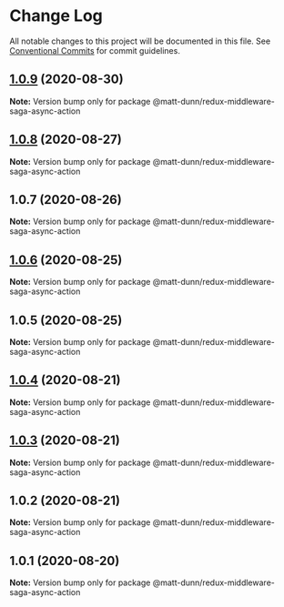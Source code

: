 # Change Log

All notable changes to this project will be documented in this file.
See [Conventional Commits](https://conventionalcommits.org) for commit guidelines.

## [1.0.9](https://github.com/matt-dunn/packages/compare/@matt-dunn/redux-middleware-saga-async-action@1.0.8...@matt-dunn/redux-middleware-saga-async-action@1.0.9) (2020-08-30)

**Note:** Version bump only for package @matt-dunn/redux-middleware-saga-async-action





## [1.0.8](https://github.com/matt-dunn/packages/compare/@matt-dunn/redux-middleware-saga-async-action@1.0.7...@matt-dunn/redux-middleware-saga-async-action@1.0.8) (2020-08-27)

**Note:** Version bump only for package @matt-dunn/redux-middleware-saga-async-action





## 1.0.7 (2020-08-26)

**Note:** Version bump only for package @matt-dunn/redux-middleware-saga-async-action





## [1.0.6](https://github.com/matt-dunn/packages/compare/@matt-dunn/redux-middleware-saga-async-action@1.0.5...@matt-dunn/redux-middleware-saga-async-action@1.0.6) (2020-08-25)

**Note:** Version bump only for package @matt-dunn/redux-middleware-saga-async-action





## 1.0.5 (2020-08-25)

**Note:** Version bump only for package @matt-dunn/redux-middleware-saga-async-action





## [1.0.4](https://github.com/matt-dunn/packages/compare/@matt-dunn/redux-middleware-saga-async-action@1.0.3...@matt-dunn/redux-middleware-saga-async-action@1.0.4) (2020-08-21)

**Note:** Version bump only for package @matt-dunn/redux-middleware-saga-async-action





## [1.0.3](https://github.com/matt-dunn/packages/compare/@matt-dunn/redux-middleware-saga-async-action@1.0.2...@matt-dunn/redux-middleware-saga-async-action@1.0.3) (2020-08-21)

**Note:** Version bump only for package @matt-dunn/redux-middleware-saga-async-action





## 1.0.2 (2020-08-21)

**Note:** Version bump only for package @matt-dunn/redux-middleware-saga-async-action





## 1.0.1 (2020-08-20)

**Note:** Version bump only for package @matt-dunn/redux-middleware-saga-async-action
